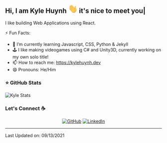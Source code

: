 
## Hi, I am Kyle Huynh <img src="https://raw.githubusercontent.com/ABSphreak/ABSphreak/master/gifs/Hi.gif" width="30px"> it's nice to meet you|

I like building Web Applications using React.

⚡ Fun Facts:
- 🌱 I’m currently learning Javascript, CSS, Python & Jekyll
- 🕹️ I like making videogames using C# and Unity3D, currently working on my own solo title!
- 📫 How to reach me: https://kylehuynh.dev
- 😄 Pronouns: He/Him

 ### ⭐ GitHub Stats

 <p> 
    <img src="https://github-readme-stats.vercel.app/api?username=kylevh&count_private=true&show_icons=true&theme=default&line" alt="Kyle Stats" width="420"/> 
 </p>

### Let's Connect :coffee:
<p align="center">
	<a href="https://github.com/kylevh"><img src="https://img.icons8.com/bubbles/50/000000/github.png" alt="GitHub"/></a>
	<a href="https://www.linkedin.com/in/kylevhuynh/"><img src="https://img.icons8.com/bubbles/50/000000/linkedin.png" alt="LinkedIn"/></a>
	<a href="https://kylehuynh.dev"><alt="Website"/></a>
</p>

-----

Last Updated on: 09/13/2021
